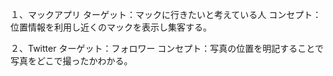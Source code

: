 １、マックアプリ
ターゲット：マックに行きたいと考えている人
コンセプト：位置情報を利用し近くのマックを表示し集客する。

２、Twitter
ターゲット：フォロワー
コンセプト：写真の位置を明記することで写真をどこで撮ったかわかる。
